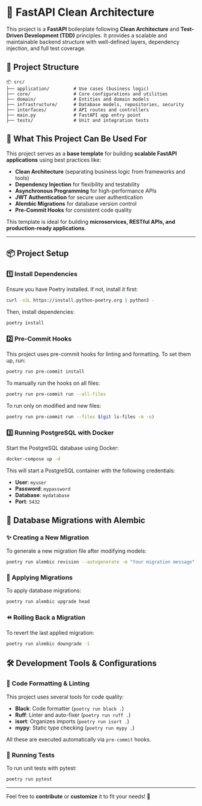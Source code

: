 # 🚀 FastAPI Clean Architecture

This project is a **FastAPI** boilerplate following **Clean Architecture** and **Test-Driven Development (TDD)** principles. It provides a scalable and maintainable backend structure with well-defined layers, dependency injection, and full test coverage.

## 📂 Project Structure

```
📦 src/
├── application/         # Use cases (business logic)
├── core/                # Core configurations and utilities
├── domain/              # Entities and domain models
├── infrastructure/      # Database models, repositories, security
├── interfaces/          # API routes and controllers
├── main.py              # FastAPI app entry point
├── tests/               # Unit and integration tests
```

## 🎯 What This Project Can Be Used For

This project serves as a **base template** for building **scalable FastAPI applications** using best practices like:
- **Clean Architecture** (separating business logic from frameworks and tools)
- **Dependency Injection** for flexibility and testability
- **Asynchronous Programming** for high-performance APIs
- **JWT Authentication** for secure user authentication
- **Alembic Migrations** for database version control
- **Pre-Commit Hooks** for consistent code quality

This template is ideal for building **microservices, RESTful APIs, and production-ready applications**.

---

## 📦 Project Setup

### 1️⃣ Install Dependencies

Ensure you have Poetry installed. If not, install it first:
```bash
curl -sSL https://install.python-poetry.org | python3 -
```

Then, install dependencies:
```bash
poetry install
```

### 2️⃣ Pre-Commit Hooks

This project uses pre-commit hooks for linting and formatting. To set them up, run:
```bash
poetry run pre-commit install
```

To manually run the hooks on all files:
```bash
poetry run pre-commit run --all-files
```

To run only on modified and new files:
```bash
poetry run pre-commit run --files $(git ls-files -m -o)
```

### 3️⃣ Running PostgreSQL with Docker

Start the PostgreSQL database using Docker:
```bash
docker-compose up -d
```

This will start a PostgreSQL container with the following credentials:
- **User**: `myuser`
- **Password**: `mypassword`
- **Database**: `mydatabase`
- **Port**: `5432`

## 🔄 Database Migrations with Alembic

### ✨ Creating a New Migration
To generate a new migration file after modifying models:
```bash
poetry run alembic revision --autogenerate -m "Your migration message"
```

### 🚀 Applying Migrations
To apply database migrations:
```bash
poetry run alembic upgrade head
```

### ⏪ Rolling Back a Migration
To revert the last applied migration:
```bash
poetry run alembic downgrade -1
```

## 🛠 Development Tools & Configurations

### 📏 Code Formatting & Linting

This project uses several tools for code quality:
- **Black**: Code formatter (`poetry run black .`)
- **Ruff**: Linter and auto-fixer (`poetry run ruff .`)
- **isort**: Organizes imports (`poetry run isort .`)
- **mypy**: Static type checking (`poetry run mypy .`)

All these are executed automatically via `pre-commit` hooks.

### 🧪 Running Tests

To run unit tests with pytest:
```bash
poetry run pytest
```

---

Feel free to **contribute** or **customize** it to fit your needs! 🚀

